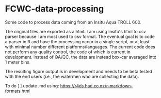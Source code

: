 # FCWC-data-processing
Some code to process data coming from an Insitu Aqua TROLL 600.

The original files are exported as a html. I am using Insitu's html to csv parser because I am most used to csv format. The eventual goal is to code a parser in R and have the processing occur in a single script, or at least with minimal number different platforms/languages. The current code does not perform any quality control, the code of which is current in development. Instead of QA/QC, the data are instead box-car averaged into 1 meter bins.

The resulting figure output is in development and needs to be beta tested with the end users (i.e., the watermen who are collecting the data).


To do
[ ] update .md using: https://r4ds.had.co.nz/r-markdown-formats.html